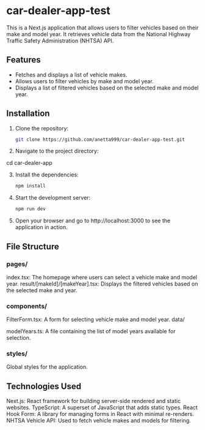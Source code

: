 # car-dealer-app-test

This is a Next.js application that allows users to filter vehicles based on their make and model year. It retrieves vehicle data from the National Highway Traffic Safety Administration (NHTSA) API.

## Features

- Fetches and displays a list of vehicle makes.
- Allows users to filter vehicles by make and model year.
- Displays a list of filtered vehicles based on the selected make and model year.

## Installation

1. Clone the repository:

   ```bash
   git clone https://github.com/anetta999/car-dealer-app-test.git
   ```

2. Navigate to the project directory:

cd car-dealer-app

3. Install the dependencies:

   ```bash
   npm install
   ```

4. Start the development server:

   ```bash
   npm run dev
   ```

5. Open your browser and go to http://localhost:3000 to see the application in action.

## File Structure

### pages/

index.tsx: The homepage where users can select a vehicle make and model year.
result/[makeId]/[makeYear].tsx: Displays the filtered vehicles based on the selected make and year.

### components/

FilterForm.tsx: A form for selecting vehicle make and model year.
data/

modelYears.ts: A file containing the list of model years available for selection.

### styles/

Global styles for the application.

## Technologies Used

Next.js: React framework for building server-side rendered and static websites.
TypeScript: A superset of JavaScript that adds static types.
React Hook Form: A library for managing forms in React with minimal re-renders.
NHTSA Vehicle API: Used to fetch vehicle makes and models for filtering.
